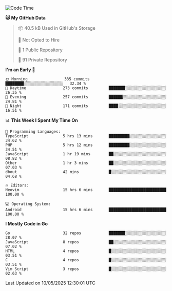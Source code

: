 
<!--START_SECTION:waka-->
![Code Time](http://img.shields.io/badge/Code%20Time-5%2C900%20hrs%204%20mins-blue)

**🐱 My GitHub Data** 

> 📦 40.5 kB Used in GitHub's Storage 
 > 
> 🚫 Not Opted to Hire
 > 
> 📜 1 Public Repository 
 > 
> 🔑 91 Private Repository 
 > 
**I'm an Early 🐤** 

```text
🌞 Morning                335 commits         ████████░░░░░░░░░░░░░░░░░   32.34 % 
🌆 Daytime                273 commits         ███████░░░░░░░░░░░░░░░░░░   26.35 % 
🌃 Evening                257 commits         ██████░░░░░░░░░░░░░░░░░░░   24.81 % 
🌙 Night                  171 commits         ████░░░░░░░░░░░░░░░░░░░░░   16.51 % 
```


📊 **This Week I Spent My Time On** 

```text
💬 Programming Languages: 
TypeScript               5 hrs 13 mins       █████████░░░░░░░░░░░░░░░░   34.62 % 
PHP                      5 hrs 12 mins       █████████░░░░░░░░░░░░░░░░   34.51 % 
JavaScript               1 hr 19 mins        ██░░░░░░░░░░░░░░░░░░░░░░░   08.82 % 
Other                    1 hr 3 mins         ██░░░░░░░░░░░░░░░░░░░░░░░   07.03 % 
dbout                    42 mins             █░░░░░░░░░░░░░░░░░░░░░░░░   04.68 % 

🔥 Editors: 
Neovim                   15 hrs 6 mins       █████████████████████████   100.00 % 

💻 Operating System: 
Android                  15 hrs 6 mins       █████████████████████████   100.00 % 
```

**I Mostly Code in Go** 

```text
Go                       32 repos            ███████░░░░░░░░░░░░░░░░░░   28.07 % 
JavaScript               8 repos             ██░░░░░░░░░░░░░░░░░░░░░░░   07.02 % 
HTML                     4 repos             █░░░░░░░░░░░░░░░░░░░░░░░░   03.51 % 
C                        4 repos             █░░░░░░░░░░░░░░░░░░░░░░░░   03.51 % 
Vim Script               3 repos             █░░░░░░░░░░░░░░░░░░░░░░░░   02.63 % 
```




 Last Updated on 10/05/2025 12:30:01 UTC
<!--END_SECTION:waka-->
